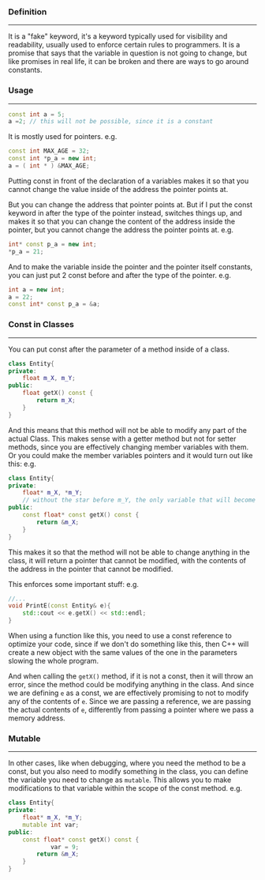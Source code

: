 ### Definition
---
It is a "fake" keyword, it's a keyword typically used for visibility and readability, usually used to enforce certain rules to programmers. It is a promise that says that the variable in question is not going to change, but like promises in real life, it can be broken and there are ways to go around constants.
### Usage
---
```cpp
const int a = 5;
a =2; // this will not be possible, since it is a constant
```

It is mostly used for pointers.
e.g.

```cpp
const int MAX_AGE = 32;
const int *p_a = new int;
a = ( int * ) &MAX_AGE;
```

Putting const in front of the declaration of a variables makes it so that you cannot change the value inside of the address the pointer points at.

But you can change the address that pointer points at. But if I put the const keyword in after the type of the pointer instead, switches things up, and makes it so that you can change the content of the address inside the pointer, but you cannot change the address the pointer points at.
e.g.

```cpp
int* const p_a = new int;
*p_a = 21;
```

And to make the variable inside the pointer and the pointer itself constants, you can just put 2 const before and after the type of the pointer.
e.g.

```cpp
int a = new int;
a = 22;
const int* const p_a = &a;
```
### Const in Classes
---
You can put const after the parameter of a method inside of a class.

```cpp
class Entity{
private:
	float m_X, m_Y;
public:
	float getX() const {
		return m_X;
	}
}
```

And this means that this method will not be able to modify any part of the actual Class. This makes sense with a getter method but not for setter methods, since you are effectively changing member variables with them. Or you could make the member variables pointers and it would turn out like this:
e.g.

```cpp
class Entity{
private:
	float* m_X, *m_Y;
	// without the star before m_Y, the only variable that will become a pointer is m_X and not both.
public:
	const float* const getX() const {
		return &m_X;
	}
}
```

This makes it so that the method will not be able to change anything in the class, it will return a pointer that cannot be modified, with the contents of the address in the pointer that cannot be modified.

This enforces some important stuff:
e.g.

```cpp
//...
void PrintE(const Entity& e){
	std::cout << e.getX() << std::endl;
}
```

When using a function like this, you need to use a const reference to optimize your code, since if we don't do something like this, then C++ will create a new object with the same values of the one in the parameters slowing the whole program.

And when calling the `getX()` method, if it is not a const, then it will throw an error, since the method could be modifying anything in the class. And since we are defining `e` as a const, we are effectively promising to not to modify any of the contents of `e`. Since we are passing a reference, we are passing the actual contents of `e`, differently from passing a pointer where we pass a memory address.
### Mutable
---
In other cases, like when debugging, where you need the method to be a const, but you also need to modify something in the class, you can define the variable you need to change as `mutable`. This allows you to make modifications to that variable within the scope of the const method.
e.g.

```cpp
class Entity{
private:
	float* m_X, *m_Y;
	mutable int var;
public:
	const float* const getX() const {
			var = 9;
		return &m_X;
	}
}
```